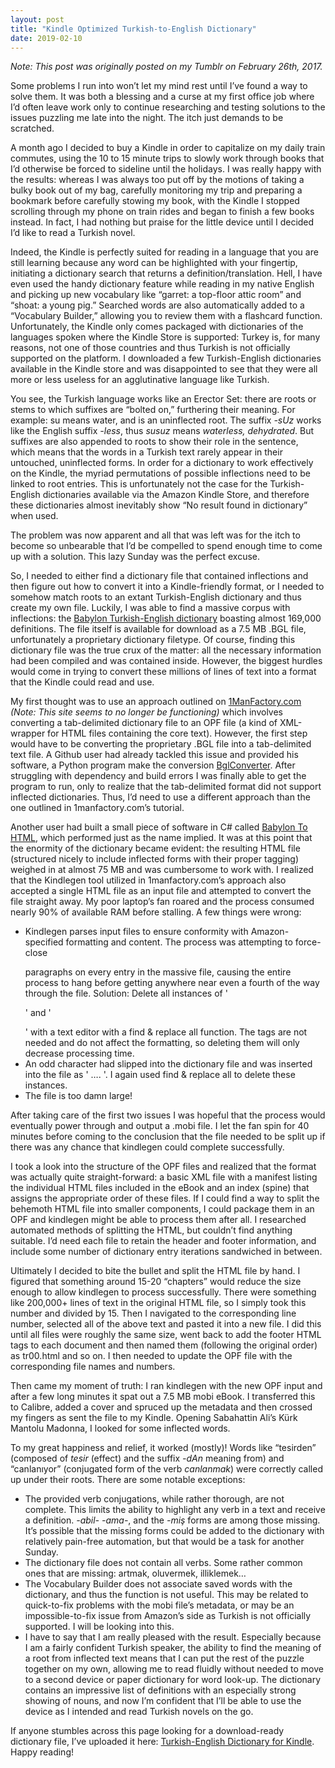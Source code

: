 ```yaml
---
layout: post
title: "Kindle Optimized Turkish-to-English Dictionary"
date: 2019-02-10
---
```


*Note: This post was originally posted on my Tumblr on February 26th, 2017.* 

Some problems I run into won’t let my mind rest until I’ve found a way to solve them. It was both a blessing and a curse at my first office job where I’d often leave work only to continue researching and testing solutions to the issues puzzling me late into the night. The itch just demands to be scratched.

A month ago I decided to buy a Kindle in order to capitalize on my daily train commutes, using the 10 to 15 minute trips to slowly work through books that I’d otherwise be forced to sideline until the holidays. I was really happy with the results: whereas I was always too put off by the motions of taking a bulky book out of my bag, carefully monitoring my trip and preparing a bookmark before carefully stowing my book, with the Kindle I stopped scrolling through my phone on train rides and began to finish a few books instead. In fact, I had nothing but praise for the little device until I decided I’d like to read a Turkish novel.

Indeed, the Kindle is perfectly suited for reading in a language that you are still learning because any word can be highlighted with your fingertip, initiating a dictionary search that returns a definition/translation. Hell, I have even used the handy dictionary feature while reading in my native English and picking up new vocabulary like “garret: a top-floor attic room” and “shoat: a young pig.” Searched words are also automatically added to a “Vocabulary Builder,” allowing you to review them with a flashcard function. Unfortunately, the Kindle only comes packaged with dictionaries of the languages spoken where the Kindle Store is supported: Turkey is, for many reasons, not one of those countries and thus Turkish is not officially supported on the platform. I downloaded a few Turkish-English dictionaries available in the Kindle store and was disappointed to see that they were all more or less useless for an agglutinative language like Turkish.

You see, the Turkish language works like an Erector Set: there are roots or stems to which suffixes are “bolted on,” furthering their meaning. For example: su means water, and is an uninflected root. The suffix _-sUz_ works like the English suffix _-less_, thus _susuz_ means _waterless, dehydrated_. But suffixes are also appended to roots to show their role in the sentence, which means that the words in a Turkish text rarely appear in their untouched, uninflected forms. In order for a dictionary to work effectively on the Kindle, the myriad permutations of possible inflections need to be linked to root entries. This is unfortunately not the case for the Turkish-English dictionaries available via the Amazon Kindle Store, and therefore these dictionaries almost inevitably show “No result found in dictionary” when used.

The problem was now apparent and all that was left was for the itch to become so unbearable that I’d be compelled to spend enough time to come up with a solution. This lazy Sunday was the perfect excuse.

So, I needed to either find a dictionary file that contained inflections and then figure out how to convert it into a Kindle-friendly format, or I needed to somehow match roots to an extant Turkish-English dictionary and thus create my own file. Luckily, I was able to find a massive corpus with inflections: the [Babylon Turkish-English dictionary](https://translation.babylon-software.com/turkish/to-english/Babylon-Turkish-English-Dictionary/) boasting almost 169,000 definitions. The file itself is available for download as a 7.5 MB .BGL file, unfortunately a proprietary dictionary filetype. Of course, finding this dictionary file was the true crux of the matter: all the necessary information had been compiled and was contained inside. However, the biggest hurdles would come in trying to convert these millions of lines of text into a format that the Kindle could read and use. 

My first thought was to use an approach outlined on [1ManFactory.com](http://www.1manfactory.com) *(Note: This site seems to no longer be functioning)* which involves converting a tab-delimited dictionary file to an OPF file (a kind of XML-wrapper for HTML files containing the core text). However, the first step would have to be converting the proprietary .BGL file into a tab-delimited text file. A Github user had already tackled this issue and provided his software, a Python program make the conversion [BglConverter](https://github.com/parnurzeal/bglconverter). After struggling with dependency and build errors I was finally able to get the program to run, only to realize that the tab-delimited format did not support inflected dictionaries. Thus, I’d need to use a different approach than the one outlined in 1manfactory.com’s tutorial.

Another user had built a small piece of software in C# called [Babylon To HTML](https://github.com/alonrotem/BabylonToHtml), which performed just as the name implied. It was at this point that the enormity of the dictionary became evident: the resulting HTML file (structured nicely to include inflected forms with their proper tagging) weighed in at almost 75 MB and was cumbersome to work with. I realized that the Kindlegen tool utilized in 1manfactory.com’s approach also accepted a single HTML file as an input file and attempted to convert the file straight away. My poor laptop’s fan roared and the process consumed nearly 90% of available RAM before stalling. A few things were wrong:

- Kindlegen parses input files to ensure conformity with Amazon-specified formatting and content. The process was attempting to force-close <p> paragraphs on every entry in the massive file, causing the entire process to hang before getting anywhere near even a fourth of the way through the file. Solution: Delete all instances of '<p>' and '</p>' with a text editor with a find & replace all function. The tags are not needed and do not affect the formatting, so deleting them will only decrease processing time.
- An odd character had slipped into the dictionary file and was inserted into the file as '<CHARSET c=k> …. </CHARSET>'. I again used find & replace all to delete these instances.
- The file is too damn large!

After taking care of the first two issues I was hopeful that the process would eventually power through and output a .mobi file. I let the fan spin for 40 minutes before coming to the conclusion that the file needed to be split up if there was any chance that kindlegen could complete successfully.

I took a look into the structure of the OPF files and realized that the format was actually quite straight-forward: a basic XML file with a manifest listing the individual HTML files included in the eBook and an index (spine) that assigns the appropriate order of these files. If I could find a way to split the behemoth HTML file into smaller components, I could package them in an OPF and kindlegen might be able to process them after all. I researched automated methods of splitting the HTML, but couldn’t find anything suitable. I’d need each file to retain the header and footer information, and include some number of dictionary entry iterations sandwiched in between.

Ultimately I decided to bite the bullet and split the HTML file by hand. I figured that something around 15-20 “chapters” would reduce the size enough to allow kindlegen to process successfully. There were something like 200,000+ lines of text in the original HTML file, so I simply took this number and divided by 15. Then I navigated to the corresponding line number, selected all of the above text and pasted it into a new file. I did this until all files were roughly the same size, went back to add the footer HTML tags to each document and then named them (following the original order) as tr00.html and so on. I then needed to update the OPF file with the corresponding file names and numbers. 

Then came my moment of truth: I ran kindlegen with the new OPF input and after a few long minutes it spat out a 7.5 MB mobi eBook. I transferred this to Calibre, added a cover and spruced up the metadata and then crossed my fingers as sent the file to my Kindle. Opening Sabahattin Ali’s Kürk Mantolu Madonna, I looked for some inflected words.

To my great happiness and relief, it worked (mostly)! Words like “tesirden” (composed of _tesir_ (effect) and the suffix _-dAn_ meaning from) and “canlanıyor”  (conjugated form of the verb _canlanmak_) were correctly called up under their roots. There are some notable exceptions:
- The provided verb conjugations, while rather thorough, are not complete. This limits the ability to highlight any verb in a text and receive a definition. _-abil- -ama-_, and the _-miş_ forms are among those missing. It’s possible that the missing forms could be added to the dictionary with relatively pain-free automation, but that would be a task for another Sunday.
- The dictionary file does not contain all verbs. Some rather common ones that are missing: artmak, oluvermek, illiklemek…
- The Vocabulary Builder does not associate saved words with the dictionary, and thus the function is not useful. This may be related to quick-to-fix problems with the mobi file’s metadata, or may be an impossible-to-fix issue from Amazon’s side as Turkish is not officially supported. I will be looking into this.
- I have to say that I am really pleased with the result. Especially because I am a fairly confident Turkish speaker, the ability to find the meaning of a root from inflected text means that I can put the rest of the puzzle together on my own, allowing me to read fluidly without needed to move to a second device or paper dictionary for word look-up. The dictionary contains an impressive list of definitions with an especially strong showing of nouns, and now I’m confident that I’ll be able to use the device as I intended and read Turkish novels on the go. 

If anyone stumbles across this page looking for a download-ready dictionary file, I’ve uploaded it here: [Turkish-English Dictionary for Kindle](https://drive.google.com/file/d/0Bzd1qFs0sJERVmpzVTFCV0NNSzA/view). Happy reading!
